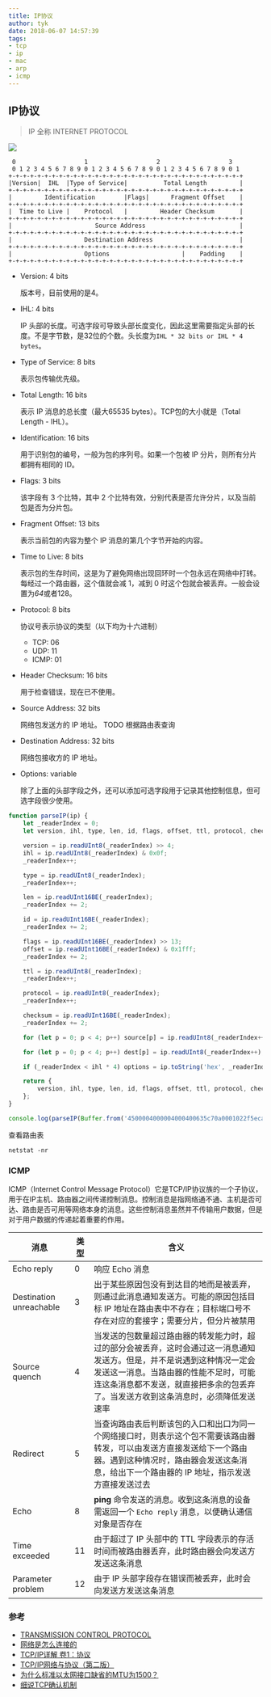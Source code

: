 ```yaml
---
title: IP协议
author: tyk
date: 2018-06-07 14:57:39
tags:
- tcp 
- ip
- mac
- arp
- icmp
---
```

## IP协议

> IP 全称 INTERNET PROTOCOL

![](/images/tcp-ip-mac.png)

```
 0                   1                   2                   3
 0 1 2 3 4 5 6 7 8 9 0 1 2 3 4 5 6 7 8 9 0 1 2 3 4 5 6 7 8 9 0 1
+-+-+-+-+-+-+-+-+-+-+-+-+-+-+-+-+-+-+-+-+-+-+-+-+-+-+-+-+-+-+-+-+
|Version|  IHL  |Type of Service|          Total Length         |
+-+-+-+-+-+-+-+-+-+-+-+-+-+-+-+-+-+-+-+-+-+-+-+-+-+-+-+-+-+-+-+-+
|         Identification        |Flags|      Fragment Offset    |
+-+-+-+-+-+-+-+-+-+-+-+-+-+-+-+-+-+-+-+-+-+-+-+-+-+-+-+-+-+-+-+-+
|  Time to Live |    Protocol   |         Header Checksum       |
+-+-+-+-+-+-+-+-+-+-+-+-+-+-+-+-+-+-+-+-+-+-+-+-+-+-+-+-+-+-+-+-+
|                       Source Address                          |
+-+-+-+-+-+-+-+-+-+-+-+-+-+-+-+-+-+-+-+-+-+-+-+-+-+-+-+-+-+-+-+-+
|                    Destination Address                        |
+-+-+-+-+-+-+-+-+-+-+-+-+-+-+-+-+-+-+-+-+-+-+-+-+-+-+-+-+-+-+-+-+
|                    Options                    |    Padding    |
+-+-+-+-+-+-+-+-+-+-+-+-+-+-+-+-+-+-+-+-+-+-+-+-+-+-+-+-+-+-+-+-+
```

- Version:  4 bits

    版本号，目前使用的是4。

- IHL:  4 bits

    IP 头部的长度。可选字段可导致头部长度变化，因此这里需要指定头部的长度。不是字节数，是32位的个数。头长度为`IHL * 32 bits or IHL * 4 bytes`。

- Type of Service:  8 bits

    表示包传输优先级。

- Total Length:  16 bits

    表示 IP 消息的总长度（最大65535 bytes）。TCP包的大小就是（Total Length - IHL）。

- Identification:  16 bits

    用于识别包的编号，一般为包的序列号。如果一个包被 IP 分片，则所有分片都拥有相同的 ID。

- Flags:  3 bits

    该字段有 3 个比特，其中 2 个比特有效，分别代表是否允许分片，以及当前包是否为分片包。

- Fragment Offset:  13 bits

    表示当前包的内容为整个 IP 消息的第几个字节开始的内容。

- Time to Live:  8 bits

    表示包的生存时间，这是为了避免网络出现回环时一个包永远在网络中打转。每经过一个路由器，这个值就会减 1，减到 0 时这个包就会被丢弃。一般会设置为*64*或者128。

- Protocol:  8 bits

    协议号表示协议的类型（以下均为十六进制）
    
    - TCP: 06
    - UDP: 11
    - ICMP: 01

- Header Checksum:  16 bits

    用于检查错误，现在已不使用。

- Source Address:  32 bits

    网络包发送方的 IP 地址。 TODO 根据路由表查询

- Destination Address:  32 bits

    网络包接收方的 IP 地址。

- Options:  variable

    除了上面的头部字段之外，还可以添加可选字段用于记录其他控制信息，但可选字段很少使用。


``` javascript
function parseIP(ip) {
    let _readerIndex = 0;
    let version, ihl, type, len, id, flags, offset, ttl, protocol, checksum, source = [], dest = [], options;

    version = ip.readUInt8(_readerIndex) >> 4;
    ihl = ip.readUInt8(_readerIndex) & 0x0f;
    _readerIndex++;

    type = ip.readUInt8(_readerIndex);
    _readerIndex++;

    len = ip.readUInt16BE(_readerIndex);
    _readerIndex += 2;

    id = ip.readUInt16BE(_readerIndex);
    _readerIndex += 2;

    flags = ip.readUInt16BE(_readerIndex) >> 13;
    offset = ip.readUInt16BE(_readerIndex) & 0x1fff;
    _readerIndex += 2;

    ttl = ip.readUInt8(_readerIndex);
    _readerIndex++;

    protocol = ip.readUInt8(_readerIndex);
    _readerIndex++;

    checksum = ip.readUInt16BE(_readerIndex);
    _readerIndex += 2;

    for (let p = 0; p < 4; p++) source[p] = ip.readUInt8(_readerIndex++);

    for (let p = 0; p < 4; p++) dest[p] = ip.readUInt8(_readerIndex++);

    if (_readerIndex < ihl * 4) options = ip.toString('hex', _readerIndex);

    return {
        version, ihl, type, len, id, flags, offset, ttl, protocol, checksum, source, dest, options
    };
}

console.log(parseIP(Buffer.from('4500004000004000400635c70a0001022f5eca91', 'hex')));
```

查看路由表
```
netstat -nr
```

### ICMP
ICMP（Internet Control Message Protocol）它是TCP/IP协议族的一个子协议，用于在IP主机、路由器之间传递控制消息。控制消息是指网络通不通、主机是否可达、路由是否可用等网络本身的消息。这些控制消息虽然并不传输用户数据，但是对于用户数据的传递起着重要的作用。

|          消息            | 类型 |   含义                                |
| ----------------------- | ---- | ------------------------------------ |
| Echo reply              | 0    | 响应 Echo 消息                        |
| Destination unreachable | 3    | 出于某些原因包没有到达目的地而是被丢弃，则通过此消息通知发送方。可能的原因包括目标 IP 地址在路由表中不存在；目标端口号不存在对应的套接字；需要分片，但分片被禁用 |
| Source quench           | 4    | 当发送的包数量超过路由器的转发能力时，超过的部分会被丢弃，这时会通过这一消息通知发送方。但是，并不是说遇到这种情况一定会发送这一消息。当路由器的性能不足时，可能连这条消息都不发送，就直接把多余的包丢弃了。当发送方收到这条消息时，必须降低发送速率 |
| Redirect                | 5    | 当查询路由表后判断该包的入口和出口为同一个网络接口时，则表示这个包不需要该路由器转发，可以由发送方直接发送给下一个路由器。遇到这种情况时，路由器会发送这条消息，给出下一个路由器的 IP 地址，指示发送方直接发送过去  |
| Echo                    | 8    | **ping** 命令发送的消息。收到这条消息的设备需返回一个 `Echo reply` 消息，以便确认通信对象是否存在 |
| Time exceeded           | 11   | 由于超过了 IP 头部中的 TTL 字段表示的存活时间而被路由器丢弃，此时路由器会向发送方发送这条消息 |
| Parameter problem       | 12   | 由于 IP 头部字段存在错误而被丢弃，此时会向发送方发送这条消息 |

### 参考
- [TRANSMISSION CONTROL PROTOCOL](https://tools.ietf.org/html/rfc793#section-3.1)
- [网络是怎么连接的](https://book.douban.com/subject/26941639/)
- [TCP/IP详解 卷1：协议](https://book.douban.com/subject/1088054/)
- [TCP/IP网络与协议（第二版）](https://book.douban.com/subject/1683696/)
- [为什么标准以太网接口缺省的MTU为1500？](https://www.zhihu.com/question/21524257)
- [细说TCP确认机制](https://community.emc.com/message/842879#842879)